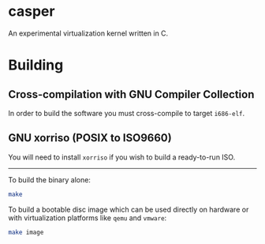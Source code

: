 # casper
An experimental virtualization kernel written in C.

# Building
## Cross-compilation with GNU Compiler Collection
In order to build the software you must cross-compile to target `i686-elf`.

## GNU xorriso (POSIX to ISO9660)
You will need to install `xorriso` if you wish to build a ready-to-run ISO.

---

To build the binary alone:
```bash
make
```

To build a bootable disc image which can be used directly on hardware or with virtualization platforms like `qemu` and `vmware`:
```bash
make image
```
